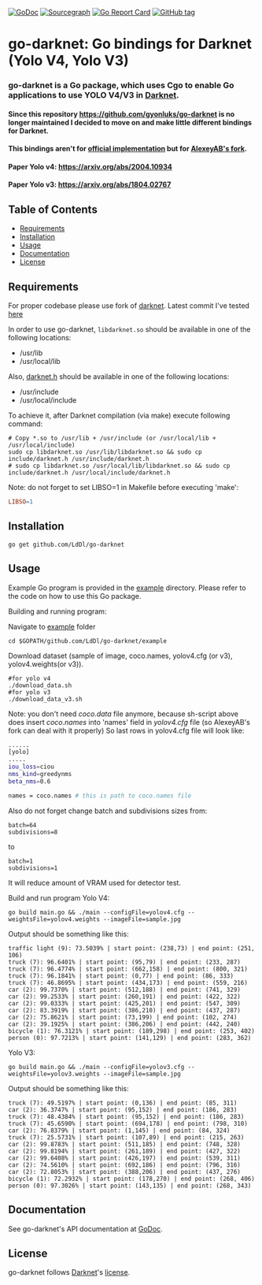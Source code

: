 [![GoDoc](https://godoc.org/github.com/LdDl/go-darknet?status.svg)](https://godoc.org/github.com/LdDl/go-darknet)
[![Sourcegraph](https://sourcegraph.com/github.com/LdDl/go-darknet/-/badge.svg)](https://sourcegraph.com/github.com/LdDl/go-darknet?badge)
[![Go Report Card](https://goreportcard.com/badge/github.com/LdDl/go-darknet)](https://goreportcard.com/report/github.com/LdDl/go-darknet)
[![GitHub tag](https://img.shields.io/github/tag/LdDl/go-darknet.svg)](https://github.com/LdDl/go-darknet/releases)


# go-darknet: Go bindings for Darknet (Yolo V4, Yolo V3)
### go-darknet is a Go package, which uses Cgo to enable Go applications to use YOLO V4/V3 in [Darknet].

#### Since this repository https://github.com/gyonluks/go-darknet  is no longer maintained I decided to move on and make little different bindings for Darknet.
#### This bindings aren't for [official implementation](https://github.com/pjreddie/darknet) but for [AlexeyAB's fork](https://github.com/AlexeyAB/darknet).

#### Paper Yolo v4: https://arxiv.org/abs/2004.10934
#### Paper Yolo v3: https://arxiv.org/abs/1804.02767

## Table of Contents

- [Requirements](#requirements)
- [Installation](#installation)
- [Usage](#usage)
- [Documentation](#documentation)
- [License](#license)

## Requirements

For proper codebase please use fork of [darknet](https://github.com/AlexeyAB/darknet). Latest commit I've tested [here](https://github.com/AlexeyAB/darknet/commit/9dc897d2c77d5ef43a6b237b717437375765b527)

In order to use go-darknet, `libdarknet.so` should be available in one of
the following locations:

* /usr/lib
* /usr/local/lib

Also, [darknet.h] should be available in one of the following locations:

* /usr/include
* /usr/local/include

To achieve it, after Darknet compilation (via make) execute following command:
```shell
# Copy *.so to /usr/lib + /usr/include (or /usr/local/lib + /usr/local/include)
sudo cp libdarknet.so /usr/lib/libdarknet.so && sudo cp include/darknet.h /usr/include/darknet.h
# sudo cp libdarknet.so /usr/local/lib/libdarknet.so && sudo cp include/darknet.h /usr/local/include/darknet.h
```
Note: do not forget to set LIBSO=1 in Makefile before executing 'make':
```Makefile
LIBSO=1
```
## Installation

```shell
go get github.com/LdDl/go-darknet
```

## Usage

Example Go program is provided in the [example] directory. Please refer to the code on how to use this Go package.

Building and running program:

Navigate to [example] folder
```shell
cd $GOPATH/github.com/LdDl/go-darknet/example
```

Download dataset (sample of image, coco.names, yolov4.cfg (or v3), yolov4.weights(or v3)).
```shell
#for yolo v4
./download_data.sh
#for yolo v3
./download_data_v3.sh
```
Note: you don't need *coco.data* file anymore, because sh-script above does insert *coco.names* into 'names' field in *yolov4.cfg* file (so AlexeyAB's fork can deal with it properly)
So last rows in yolov4.cfg file will look like:
```bash
......
[yolo]
.....
iou_loss=ciou
nms_kind=greedynms
beta_nms=0.6

names = coco.names # this is path to coco.names file
```
Also do not forget change batch and subdivisions sizes from:
```shell
batch=64
subdivisions=8
```
to
```shell
batch=1
subdivisions=1
```
It will reduce amount of VRAM used for detector test.


Build and run program
Yolo V4:
```shell
go build main.go && ./main --configFile=yolov4.cfg --weightsFile=yolov4.weights --imageFile=sample.jpg
```

Output should be something like this:
```shell
traffic light (9): 73.5039% | start point: (238,73) | end point: (251, 106)
truck (7): 96.6401% | start point: (95,79) | end point: (233, 287)
truck (7): 96.4774% | start point: (662,158) | end point: (800, 321)
truck (7): 96.1841% | start point: (0,77) | end point: (86, 333)
truck (7): 46.8695% | start point: (434,173) | end point: (559, 216)
car (2): 99.7370% | start point: (512,188) | end point: (741, 329)
car (2): 99.2533% | start point: (260,191) | end point: (422, 322)
car (2): 99.0333% | start point: (425,201) | end point: (547, 309)
car (2): 83.3919% | start point: (386,210) | end point: (437, 287)
car (2): 75.8621% | start point: (73,199) | end point: (102, 274)
car (2): 39.1925% | start point: (386,206) | end point: (442, 240)
bicycle (1): 76.3121% | start point: (189,298) | end point: (253, 402)
person (0): 97.7213% | start point: (141,129) | end point: (283, 362)
```

Yolo V3:
```
go build main.go && ./main --configFile=yolov3.cfg --weightsFile=yolov3.weights --imageFile=sample.jpg
```

Output should be something like this:
```shell
truck (7): 49.5197% | start point: (0,136) | end point: (85, 311)
car (2): 36.3747% | start point: (95,152) | end point: (186, 283)
truck (7): 48.4384% | start point: (95,152) | end point: (186, 283)
truck (7): 45.6590% | start point: (694,178) | end point: (798, 310)
car (2): 76.8379% | start point: (1,145) | end point: (84, 324)
truck (7): 25.5731% | start point: (107,89) | end point: (215, 263)
car (2): 99.8783% | start point: (511,185) | end point: (748, 328)
car (2): 99.8194% | start point: (261,189) | end point: (427, 322)
car (2): 99.6408% | start point: (426,197) | end point: (539, 311)
car (2): 74.5610% | start point: (692,186) | end point: (796, 316)
car (2): 72.8053% | start point: (388,206) | end point: (437, 276)
bicycle (1): 72.2932% | start point: (178,270) | end point: (268, 406)
person (0): 97.3026% | start point: (143,135) | end point: (268, 343)
```

## Documentation

See go-darknet's API documentation at [GoDoc].

## License

go-darknet follows [Darknet]'s [license].


[Darknet]: https://github.com/pjreddie/darknet
[license]: https://github.com/pjreddie/darknet/blob/master/LICENSE
[darknet.h]: https://github.com/AlexeyAB/darknet/blob/master/include/darknet.h
[include/darknet.h]: https://github.com/AlexeyAB/darknet/blob/master/include/darknet.h
[Makefile]: https://github.com/alexeyab/darknet/blob/master/Makefile
[example]: /example
[GoDoc]: https://godoc.org/github.com/LdDl/go-darknet
